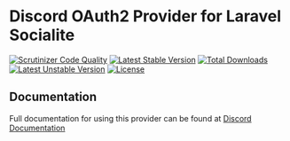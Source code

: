 # Discord OAuth2 Provider for Laravel Socialite

[![Scrutinizer Code Quality](https://img.shields.io/scrutinizer/g/SocialiteProviders/Discord.svg?style=flat-square)](https://scrutinizer-ci.com/g/SocialiteProviders/Discord/?branch=master)
[![Latest Stable Version](https://img.shields.io/packagist/v/socialiteproviders/discord.svg?style=flat-square)](https://packagist.org/packages/socialiteproviders/discord)
[![Total Downloads](https://img.shields.io/packagist/dt/socialiteproviders/discord.svg?style=flat-square)](https://packagist.org/packages/socialiteproviders/discord)
[![Latest Unstable Version](https://img.shields.io/packagist/vpre/socialiteproviders/discord.svg?style=flat-square)](https://packagist.org/packages/socialiteproviders/discord)
[![License](https://img.shields.io/packagist/l/socialiteproviders/discord.svg?style=flat-square)](https://packagist.org/packages/socialiteproviders/discord)

## Documentation

Full documentation for using this provider can be found at [Discord Documentation](http://socialiteproviders.github.io/providers/discord/)

